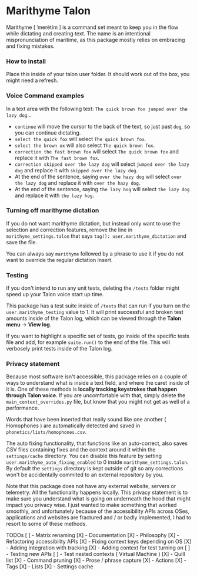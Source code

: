 
# Marithyme Talon

Marithyme [ ˈmerētīm ] is a command set meant to keep you in the flow while dictating and creating text.
The name is an intentional mispronunciation of maritime, as this package mostly relies on embracing and fixing mistakes.

### How to install

Place this inside of your talon user folder. It should work out of the box, you might need a refresh.

### Voice Command examples

In a text area with the following text: `The quick brown fox jumped over the lazy dog`... 

- `continue` will move the cursor to the back of the text, so just past `dog`, so you can continue dictating.
- `select the quick fox` will select `The quick brown fox`.
- `select the brown ox` will also select `The quick brown fox`.
- `correction the fast brown fox` will select `The quick brown fox` and replace it with `The fast brown fox`.
- `correction skipped over the lazy dog` will select `jumped over the lazy dog` and replace it with `skipped over the lazy dog`.
- At the end of the sentence, saying `over the hazy dog` will select `over the lazy dog` and replace it with `over the hazy dog`.
- At the end of the sentence, saying `the lazy hog` will select `the lazy dog` and replace it with `the lazy hog`.

### Turning off marithyme dictation

If you do not want marithyme dictation, but instead only want to use the selection and correction features, remove the line in `marithyme_settings.talon` that says `tag(): user.marithyme_dictation` and save the file.

You can always say `marithyme` followed by a phrase to use it if you do not want to override the regular dictation insert.

### Testing

If you don't intend to run any unit tests, deleting the `/tests` folder might speed up your Talon voice start up time.

This package has a test suite inside of `/tests` that can run if you turn on the `user.marithyme_testing` value to 1. It will print successful and broken test amounts inside of the Talon log, which can be viewed through the **Talon menu** -> **View log**.

If you want to highlight a specific set of tests, go inside of the specific tests file and add, for example `suite.run()` to the end of the file. This will verbosely print tests inside of the Talon log.

### Privacy statement

Because most software isn't accessible, this package relies on a couple of ways to understand what is inside a text field, and where the caret inside of it is. One of these methods is **locally tracking keystrokes that happen through Talon voice**.
If you are uncomfortable with that, simply delete the `main_context_overrides.py` file, but know that you might not get as well of a performance.

Words that have been inserted that really sound like one another ( Homophones ) are automatically detected and saved in `phonetics/lists/homophones.csv`. 

The auto fixing functionality, that functions like an auto-correct, also saves CSV files containing fixes and the context around it within the `settings/cache` directory. You can disable this feature by setting `user.marithyme_auto_fixing_enabled` to 0 inside `marithyme_settings.talon`.
By default the `settings` directory is kept outside of git so any corrections won't be accidentally commited to an external repository by you.

Note that this package does not have any external website, servers or telemetry. All the functionality happens locally. This privacy statement is to make sure you understand what is going on underneath the hood that might impact you privacy wise. I just wanted to make something that worked smoothly, and unfortunately because of the accessibility APIs across OSes, applications and websites are fractured and / or badly implemented, I had to resort to some of these methods.

TODOs
[ ] - Matrix renaming
[X] - Documentation
[X] - Philosophy
[X] - Refactoring accessibility APIs
[X] - Fixing context keys depending on OS
[X] - Adding integration with tracking
[X] - Adding context for test turning on
[ ] - Testing new APIs
[ ] - Test nested contexts ( Virtual Machine )
[X] - Quill list
[X] - Command pruning
[X] - Prose / phrase capture
[X] - Actions
[X] - Tags
[X] - Lists
[X] - Settings cache